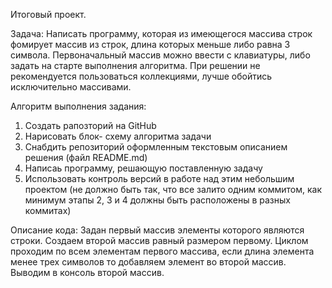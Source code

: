 Итоговый проект.

Задача: 
Написать программу, которая из имеющегося массива строк фомирует массив из строк,
длина которых меньше либо равна 3 символа. Первоначальный массив можно ввести с клавиатуры, 
либо задать на старте выполнения алгоритма. При решении не рекомендуется пользоваться коллекциями, 
лучше обойтись исключительно массивами. 

Алгоритм выполнения задания:
1. Создать рапозторий на GitHub
2. Нарисовать блок- схему алгоритма задачи
3. Снабдить репозиторий оформленным текстовым описанием решения (файл README.md)
4. Написаь программу, решающую поставленную задачу
5. Использовать контроль версий в работе над этим небольшим проектом (не должно быть так, что все залито
одним коммитом, как минимум этапы 2, 3 и 4 должны быть расположены в разных коммитах)

Описание кода:
Задан первый массив элементы которого являются строки. 
Создаем второй массив равный размером первому.
Циклом проходим по всем элементам первого массива, если длина элемента менее трех символов то добавляем 
элемент во второй массив.
Выводим в консоль второй массив.